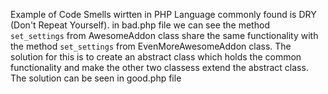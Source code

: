 Example of Code Smells wirtten in PHP Language  commonly found is DRY (Don't Repeat Yourself).
in bad.php file we can see the method `set_settings` from AwesomeAddon class share the same functionality with the method `set_settings` from EvenMoreAwesomeAddon class.
The solution for this is to create an abstract class which holds the common functionality and make the other two classess extend the abstract class. 
The solution can be seen in good.php file